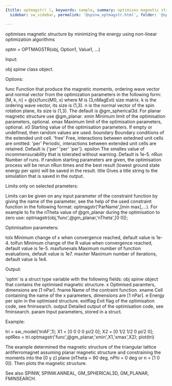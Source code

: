 ```yaml
---
{title: optmagstr( ), keywords: sample, summary: optimises magnetic structure by minimizing the energy using non-linear optimization algorithms,
  sidebar: sw_sidebar, permalink: '@spinw_optmagstr.html', folder: '@spinw', mathjax: 'true'}

---
```

  optimises magnetic structure by minimizing the energy using non-linear optimization algorithms
 
  optm = OPTMAGSTR(obj, Option1, Value1, ...)
 
  Input:
 
  obj       spinw class object.
 
  Options:
 
  func      Function that produce the magnetic moments, ordering wave
            vector and normal vector from the optimization
            parameters in the following form:
                [M, k, n] = @(x)func(M0, x)
            where M is (3,nMagExt) size matrix. k is the ordering
            wave vector, its size is (1,3). n is the normal vector
            of the spin rotation plane, its size is (1,3). The
            default is @gm_spherical3d. For planar magnetic structure
            use @gm_planar.
  xmin      Minimum limit of the optimisation parameters, optional.
  xmax      Maximum limit of the optimisation parameters, optional.
  x0        Starting value of the optimisation parameters. If empty
            or undefined, then random values are used.
  boundary  Boundary conditions of the extended unit cell.
                'free'  Free, interactions between extedned unit cells are
                        omitted.
                'per'   Periodic, interactions between extended unit cells
                        are retained.
            Default is {'per' 'per' 'per'}.
  epsilon   The smalles value of incommensurability that is tolerated
            without warning. Default is 1e-5.
  nRun      Number of runs. If random starting parameters are given, the
            optimisation process will be rerun nRun times and the best
            result (lowest ground state energy per spin) will be saved in
            the result.
  title     Gives a title string to the simulation that is saved in the
            output.
 
  Limits only on selected prameters:
 
  Limits can be given on any input parameter of the constraint function by
  giving the name of the parameter, see the help of the used constraint
  function in the following format: optmagstr('ParName',[min max],...).
  For example to fix the nTheta value of @gm_planar during the optimisation
  to zero use:
  optmagstr(obj,'func',@gm_planar,'nTheta',[0 0]);
 
  Optimisation parameters:
 
  tolx          Minimum change of x when convergence reached, default
                value is 1e-4.
  tolfun        Minimum change of the R value when convergence reached,
                default value is 1e-5.
  maxfunevals   Maximum number of function evaluations, default value
                is 1e7.
  maxiter       Maximum number of iterations, default value is 1e4.
 
 
  Output:
 
  'optm' is a struct type variable with the following fields:
  obj       spinw object that contains the optimised magnetic structure.
  x         Optimised paramters, dimensions are [1 nPar].
  fname     Name of the contraint function.
  xname     Cell containing the name of the x parameters, dimensions are
            [1 nPar].
  e         Energy per spin in the optimised structure.
  exitflag  Exit flag of the optimisation code, see fminsearch.
  output    Detailed output of the optimisation code, see fminsearch.
  param     Input parameters, stored in a struct.
 
  Example:
 
  tri = sw_model('triAF',1);
  X1 = [0 0 0 0 pi/2 0];
  X2 = [0 1/2 1/2 0 pi/2 0];
  optRes = tri.optmagstr('func',@gm_planar,'xmin',X1,'xmax',X2);
  plot(tri)
 
  The example determined the magnetic structure of the triangular lattice
  antiferromagnet assuming planar magnetic structure and constraining the
  moments into the [0 y z] plane (nTheta = 90 deg, nPhi = 0 deg or
  n = [1 0 0]). Then plots the magnetic structure.
 
  See also SPINW, SPINW.ANNEAL, GM_SPHERICAL3D, GM_PLANAR, FMINSEARCH.
 

